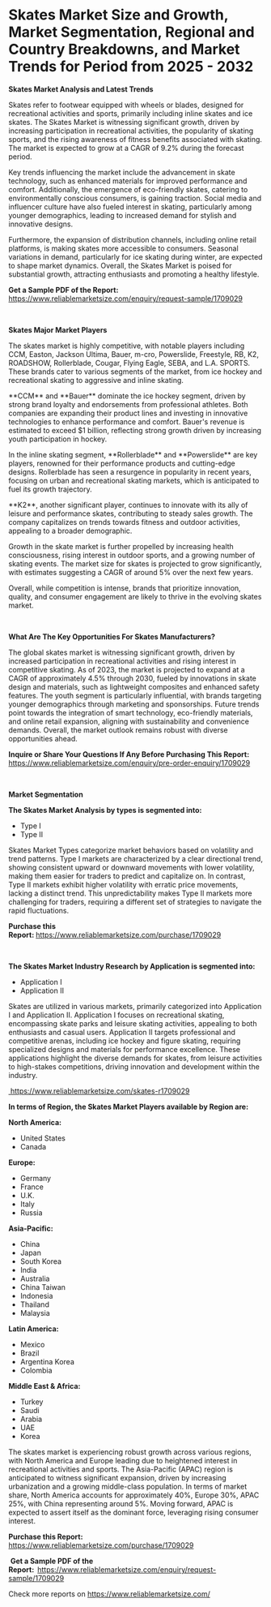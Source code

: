 <p><h1>Skates Market Size and Growth, Market Segmentation, Regional and Country Breakdowns, and Market Trends for Period from 2025 -  2032</h1></p><p><strong>Skates Market Analysis and Latest Trends</strong></p>
<p><p>Skates refer to footwear equipped with wheels or blades, designed for recreational activities and sports, primarily including inline skates and ice skates. The Skates Market is witnessing significant growth, driven by increasing participation in recreational activities, the popularity of skating sports, and the rising awareness of fitness benefits associated with skating. The market is expected to grow at a CAGR of 9.2% during the forecast period.</p><p>Key trends influencing the market include the advancement in skate technology, such as enhanced materials for improved performance and comfort. Additionally, the emergence of eco-friendly skates, catering to environmentally conscious consumers, is gaining traction. Social media and influencer culture have also fueled interest in skating, particularly among younger demographics, leading to increased demand for stylish and innovative designs. </p><p>Furthermore, the expansion of distribution channels, including online retail platforms, is making skates more accessible to consumers. Seasonal variations in demand, particularly for ice skating during winter, are expected to shape market dynamics. Overall, the Skates Market is poised for substantial growth, attracting enthusiasts and promoting a healthy lifestyle.</p></p>
<p><strong>Get a Sample PDF of the Report:&nbsp;</strong> <a href="https://www.reliablemarketsize.com/enquiry/request-sample/1709029?utm_campaign=3504&utm_medium=2&utm_source=Github&utm_content=ia&utm_term=27032025&utm_id=skates">https://www.reliablemarketsize.com/enquiry/request-sample/1709029</a></p>
<p>&nbsp;</p>
<p><strong>Skates Major Market Players</strong></p>
<p><p>The skates market is highly competitive, with notable players including CCM, Easton, Jackson Ultima, Bauer, m-cro, Powerslide, Freestyle, RB, K2, ROADSHOW, Rollerblade, Cougar, Flying Eagle, SEBA, and L.A. SPORTS. These brands cater to various segments of the market, from ice hockey and recreational skating to aggressive and inline skating.</p><p>**CCM** and **Bauer** dominate the ice hockey segment, driven by strong brand loyalty and endorsements from professional athletes. Both companies are expanding their product lines and investing in innovative technologies to enhance performance and comfort. Bauer's revenue is estimated to exceed $1 billion, reflecting strong growth driven by increasing youth participation in hockey.</p><p>In the inline skating segment, **Rollerblade** and **Powerslide** are key players, renowned for their performance products and cutting-edge designs. Rollerblade has seen a resurgence in popularity in recent years, focusing on urban and recreational skating markets, which is anticipated to fuel its growth trajectory.</p><p>**K2**, another significant player, continues to innovate with its ally of leisure and performance skates, contributing to steady sales growth. The company capitalizes on trends towards fitness and outdoor activities, appealing to a broader demographic.</p><p>Growth in the skate market is further propelled by increasing health consciousness, rising interest in outdoor sports, and a growing number of skating events. The market size for skates is projected to grow significantly, with estimates suggesting a CAGR of around 5% over the next few years.</p><p>Overall, while competition is intense, brands that prioritize innovation, quality, and consumer engagement are likely to thrive in the evolving skates market.</p></p>
<p>&nbsp;</p>
<p><strong>What Are The Key Opportunities For Skates Manufacturers?</strong></p>
<p><p>The global skates market is witnessing significant growth, driven by increased participation in recreational activities and rising interest in competitive skating. As of 2023, the market is projected to expand at a CAGR of approximately 4.5% through 2030, fueled by innovations in skate design and materials, such as lightweight composites and enhanced safety features. The youth segment is particularly influential, with brands targeting younger demographics through marketing and sponsorships. Future trends point towards the integration of smart technology, eco-friendly materials, and online retail expansion, aligning with sustainability and convenience demands. Overall, the market outlook remains robust with diverse opportunities ahead.</p></p>
<p><strong>Inquire or Share Your Questions If Any Before Purchasing This Report:</strong> <a href="https://www.reliablemarketsize.com/enquiry/pre-order-enquiry/1709029?utm_campaign=3504&utm_medium=2&utm_source=Github&utm_content=ia&utm_term=27032025&utm_id=skates">https://www.reliablemarketsize.com/enquiry/pre-order-enquiry/1709029</a></p>
<p>&nbsp;</p>
<p><strong>Market Segmentation</strong></p>
<p><strong>The Skates Market Analysis by types is segmented into:</strong></p>
<p><ul><li>Type I</li><li>Type II</li></ul></p>
<p><p>Skates Market Types categorize market behaviors based on volatility and trend patterns. Type I markets are characterized by a clear directional trend, showing consistent upward or downward movements with lower volatility, making them easier for traders to predict and capitalize on. In contrast, Type II markets exhibit higher volatility with erratic price movements, lacking a distinct trend. This unpredictability makes Type II markets more challenging for traders, requiring a different set of strategies to navigate the rapid fluctuations.</p></p>
<p><strong>Purchase this Report:&nbsp;</strong><a href="https://www.reliablemarketsize.com/purchase/1709029?utm_campaign=3504&utm_medium=2&utm_source=Github&utm_content=ia&utm_term=27032025&utm_id=skates">https://www.reliablemarketsize.com/purchase/1709029</a></p>
<p>&nbsp;</p>
<p><strong>The Skates Market Industry Research by Application is segmented into:</strong></p>
<p><ul><li>Application I</li><li>Application II</li></ul></p>
<p><p>Skates are utilized in various markets, primarily categorized into Application I and Application II. Application I focuses on recreational skating, encompassing skate parks and leisure skating activities, appealing to both enthusiasts and casual users. Application II targets professional and competitive arenas, including ice hockey and figure skating, requiring specialized designs and materials for performance excellence. These applications highlight the diverse demands for skates, from leisure activities to high-stakes competitions, driving innovation and development within the industry.</p></p>
<p><a href="https://www.reliablemarketsize.com/skates-r1709029?utm_campaign=3504&utm_medium=2&utm_source=Github&utm_content=ia&utm_term=27032025&utm_id=skates">&nbsp;https://www.reliablemarketsize.com/skates-r1709029</a></p>
<p><strong>In terms of Region, the Skates Market Players available by Region are:</strong></p>
<p>
    <p> <strong> North America: </strong>
        <ul>
            <li>United States</li>
            <li>Canada</li>
        </ul>
        </p> 
    <p> <strong> Europe: </strong>
        <ul>
            <li>Germany</li>
            <li>France</li>
            <li>U.K.</li>
            <li>Italy</li>
            <li>Russia</li>
        </ul>
        </p> 
    <p> <strong> Asia-Pacific: </strong>
        <ul>
            <li>China</li>
            <li>Japan</li>
            <li>South Korea</li>
            <li>India</li>
            <li>Australia</li>
            <li>China Taiwan</li>
            <li>Indonesia</li>
            <li>Thailand</li>
            <li>Malaysia</li>
        </ul>
        </p> 
    <p> <strong> Latin America: </strong>
        <ul>
            <li>Mexico</li>
            <li>Brazil</li>
            <li>Argentina Korea</li>
            <li>Colombia</li>
        </ul>
        </p> 
    <p> <strong> Middle East & Africa: </strong>
        <ul>
            <li>Turkey</li>
            <li>Saudi</li>
            <li>Arabia</li>
            <li>UAE</li>
            <li>Korea</li>
        </ul>
    </p>
    </p>
<p><p>The skates market is experiencing robust growth across various regions, with North America and Europe leading due to heightened interest in recreational activities and sports. The Asia-Pacific (APAC) region is anticipated to witness significant expansion, driven by increasing urbanization and a growing middle-class population. In terms of market share, North America accounts for approximately 40%, Europe 30%, APAC 25%, with China representing around 5%. Moving forward, APAC is expected to assert itself as the dominant force, leveraging rising consumer interest.</p></p>
<p><strong>Purchase this Report: </strong><a href="https://www.reliablemarketsize.com/purchase/1709029?utm_campaign=3504&utm_medium=2&utm_source=Github&utm_content=ia&utm_term=27032025&utm_id=skates">https://www.reliablemarketsize.com/purchase/1709029</a></p>
<p>&nbsp;<strong>Get a Sample PDF of the Report:&nbsp;&nbsp;</strong><a href="https://www.reliablemarketsize.com/enquiry/request-sample/1709029?utm_campaign=3504&utm_medium=2&utm_source=Github&utm_content=ia&utm_term=27032025&utm_id=skates">https://www.reliablemarketsize.com/enquiry/request-sample/1709029</a></p>
<p><strong></strong></p>
<p>Check more reports on <a href="https://www.reliablemarketsize.com/?utm_campaign=3504&utm_medium=2&utm_source=Github&utm_content=ia&utm_term=27032025&utm_id=skates">https://www.reliablemarketsize.com/</a></p>